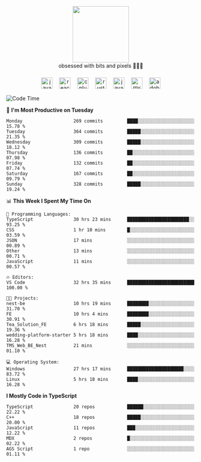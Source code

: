 


  <div align="center">
    
   <img src = "https://i.postimg.cc/W1R4TF4j/d6kpuve-c97567cf-518b-4b86-a271-5c89d88d22f7.gif"  width=150px height=150px />
 </div>

<div align="center">
  obsessed with bits and pixels 🧑‍💻🎨
</div>

  ###
<div align="center">
 <img src="https://cdn.jsdelivr.net/gh/devicons/devicon/icons/javascript/javascript-original.svg" height="30" alt="javascript logo"  />
  <img width="10" />
  <img src="https://cdn.jsdelivr.net/gh/devicons/devicon/icons/react/react-original.svg" height="30" alt="react logo"  />
  <img width="10" />
   <!--<img src="https://cdn.jsdelivr.net/gh/devicons/devicon/icons/nodejs/nodejs-original.svg" height="30" alt="nodejs logo"  />
  <img width="10" />
 <img src="https://cdn.jsdelivr.net/gh/devicons/devicon/icons/flutter/flutter-original.svg" height="30" alt="flutter logo"  />
 <img width="10" />-->
  <img src="https://cdn.jsdelivr.net/gh/devicons/devicon/icons/cplusplus/cplusplus-original.svg" height="30" alt="cpluplus logo"  />
  <img width="10" />
    <img src="https://cdn.jsdelivr.net/gh/devicons/devicon/icons/rust/rust-original.svg" height="30" alt="rust logo"  />
  <img width="10" />
  <img src="https://cdn.jsdelivr.net/gh/devicons/devicon/icons/java/java-original.svg" height="30" alt="java logo"  />
  <img width="10" />
  <img src="https://skillicons.dev/icons?i=mysql" height="30" alt="mysql logo"  />
  <img width="10" />
  <img src="https://skillicons.dev/icons?i=pr" height="30" alt="adobepremierepro logo"  />
</div>

<!--START_SECTION:waka-->
![Code Time](http://img.shields.io/badge/Code%20Time-2%2C250%20hrs%2011%20mins-blue)

📅 **I'm Most Productive on Tuesday** 

```text
Monday                   269 commits         ████░░░░░░░░░░░░░░░░░░░░░   15.78 % 
Tuesday                  364 commits         █████░░░░░░░░░░░░░░░░░░░░   21.35 % 
Wednesday                309 commits         █████░░░░░░░░░░░░░░░░░░░░   18.12 % 
Thursday                 136 commits         ██░░░░░░░░░░░░░░░░░░░░░░░   07.98 % 
Friday                   132 commits         ██░░░░░░░░░░░░░░░░░░░░░░░   07.74 % 
Saturday                 167 commits         ██░░░░░░░░░░░░░░░░░░░░░░░   09.79 % 
Sunday                   328 commits         █████░░░░░░░░░░░░░░░░░░░░   19.24 % 
```


📊 **This Week I Spent My Time On** 

```text
💬 Programming Languages: 
TypeScript               30 hrs 23 mins      ███████████████████████░░   93.25 % 
CSS                      1 hr 10 mins        █░░░░░░░░░░░░░░░░░░░░░░░░   03.59 % 
JSON                     17 mins             ░░░░░░░░░░░░░░░░░░░░░░░░░   00.89 % 
Other                    13 mins             ░░░░░░░░░░░░░░░░░░░░░░░░░   00.71 % 
JavaScript               11 mins             ░░░░░░░░░░░░░░░░░░░░░░░░░   00.57 % 

🔥 Editors: 
VS Code                  32 hrs 35 mins      █████████████████████████   100.00 % 

🐱‍💻 Projects: 
nest-be                  10 hrs 19 mins      ████████░░░░░░░░░░░░░░░░░   31.70 % 
FE                       10 hrs 4 mins       ████████░░░░░░░░░░░░░░░░░   30.91 % 
Tea_Solution_FE          6 hrs 18 mins       █████░░░░░░░░░░░░░░░░░░░░   19.36 % 
wedding-platform-starter 5 hrs 18 mins       ████░░░░░░░░░░░░░░░░░░░░░   16.28 % 
TMS_Web_BE_Nest          21 mins             ░░░░░░░░░░░░░░░░░░░░░░░░░   01.10 % 

💻 Operating System: 
Windows                  27 hrs 17 mins      █████████████████████░░░░   83.72 % 
Linux                    5 hrs 18 mins       ████░░░░░░░░░░░░░░░░░░░░░   16.28 % 
```

**I Mostly Code in TypeScript** 

```text
TypeScript               20 repos            ██████░░░░░░░░░░░░░░░░░░░   22.22 % 
C++                      18 repos            █████░░░░░░░░░░░░░░░░░░░░   20.00 % 
JavaScript               11 repos            ███░░░░░░░░░░░░░░░░░░░░░░   12.22 % 
MDX                      2 repos             █░░░░░░░░░░░░░░░░░░░░░░░░   02.22 % 
AGS Script               1 repo              ░░░░░░░░░░░░░░░░░░░░░░░░░   01.11 % 
```




<!--END_SECTION:waka-->
